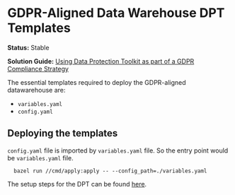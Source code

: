 # GDPR-Aligned Data Warehouse DPT Templates

**Status:** Stable

**Solution Guide:**
[Using Data Protection Toolkit as part of a GDPR Compliance Strategy](http://services.google.com/fh/files/misc/gdpr_technical_solution_guide.pdf)

The essential templates required to deploy the GDPR-aligned datawarehouse are:

- `variables.yaml`
- `config.yaml`

## Deploying the templates

`config.yaml` file is imported by `variables.yaml` file. So the entry point
would be `variables.yaml` file.

```shell
  bazel run //cmd/apply:apply -- --config_path=./variables.yaml
```

The setup steps for the DPT can be found [here](../..).
